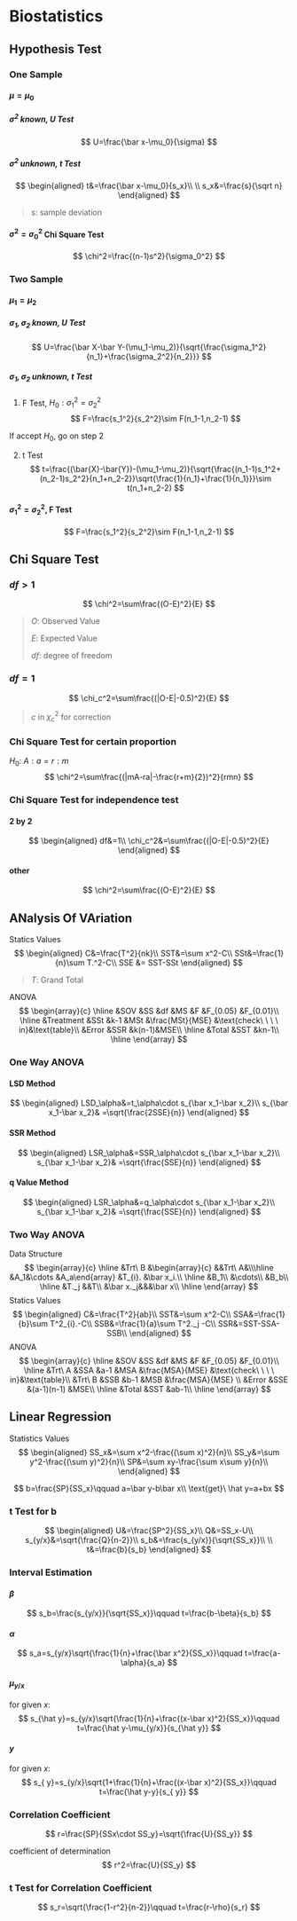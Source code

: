 # Biostatistics

## Hypothesis Test

### One Sample

#### $\mu=\mu_0$

##### $\sigma^2$ known, U Test

$$
U=\frac{\bar x-\mu_0}{\sigma}
$$

##### $\sigma^2$ unknown, t Test

$$
\begin{aligned}
t&=\frac{\bar x-\mu_0}{s_x}\\
\\
s_x&=\frac{s}{\sqrt n}
\end{aligned}
$$

> $s$: sample deviation

#### $\sigma^2=\sigma_0^2$ Chi Square Test

$$
\chi^2=\frac{(n-1)s^2}{\sigma_0^2}
$$

### Two Sample

#### $\mu_1=\mu_2$

##### $\sigma_1,\sigma_2$ known, U Test

$$
U=\frac{\bar X-\bar Y-(\mu_1-\mu_2)}{\sqrt{\frac{\sigma_1^2}{n_1}+\frac{\sigma_2^2}{n_2}}}
$$

##### $\sigma_1,\sigma_2$ unknown, t Test

1. F Test, $H_0: \sigma_1^2=\sigma_2^2$
   $$
   F=\frac{s_1^2}{s_2^2}\sim F(n_1-1,n_2-1)
   $$

If accept $H_0$, go on step 2

2. t Test
   $$
   t=\frac{(\bar{X}-\bar{Y})-(\mu_1-\mu_2)}{\sqrt{\frac{(n_1-1)s_1^2+(n_2-1)s_2^2}{n_1+n_2-2}}\sqrt{\frac{1}{n_1}+\frac{1}{n_1}}}\sim t(n_1+n_2-2)
   $$
   

#### $\sigma_1^2=\sigma_2^2$, F Test

$$
F=\frac{s_1^2}{s_2^2}\sim F(n_1-1,n_2-1)
$$

## Chi Square Test

### $df>1$

$$
\chi^2=\sum\frac{(O-E)^2}{E}
$$

> $O$: Observed Value
>
> $E$: Expected Value
>
> $df$: degree of freedom

### $df =1$

$$
\chi_c^2=\sum\frac{(|O-E|-0.5)^2}{E}
$$

> $c$ in $\chi_c^2$ for correction

### Chi Square Test for certain proportion

$H_0:\ A:a=r:m$
$$
\chi^2=\sum\frac{(|mA-ra|-\frac{r+m}{2})^2}{rmn}
$$

### Chi Square Test for independence test

#### 2 by 2

$$
\begin{aligned}
df&=1\\
\chi_c^2&=\sum\frac{(|O-E|-0.5)^2}{E}
\end{aligned}
$$

#### other

$$
\chi^2=\sum\frac{(O-E)^2}{E}
$$

## ANalysis Of VAriation

Statics Values
$$
\begin{aligned}
C&=\frac{T^2}{nk}\\
SST&=\sum x^2-C\\
SSt&=\frac{1}{n}\sum T.^2-C\\
SSE &= SST-SSt
\end{aligned}
$$

> $T$: Grand Total

ANOVA
$$
\begin{array}{c}
\hline
&SOV &SS &df &MS &F &F_{0.05} &F_{0.01}\\
\hline
&Treatment &SSt &k-1 &MSt  &\frac{MSt}{MSE} &\text{check\ \ \ \ in}&\text{table}\\
&Error &SSR &k(n-1)&MSE\\
\hline
&Total &SST &kn-1\\
\hline
\end{array}
$$

### One Way ANOVA

#### LSD Method

$$
\begin{aligned}
LSD_\alpha&=t_\alpha\cdot s_{\bar x_1-\bar x_2}\\
s_{\bar x_1-\bar x_2}& =\sqrt{\frac{2SSE}{n}}
\end{aligned}
$$

#### SSR Method

$$
\begin{aligned}
LSR_\alpha&=SSR_\alpha\cdot s_{\bar x_1-\bar x_2}\\
s_{\bar x_1-\bar x_2}& =\sqrt{\frac{SSE}{n}}
\end{aligned}
$$

#### q Value Method

$$
\begin{aligned}
LSR_\alpha&=q_\alpha\cdot s_{\bar x_1-\bar x_2}\\
s_{\bar x_1-\bar x_2}& =\sqrt{\frac{SSE}{n}}
\end{aligned}
$$

### Two Way ANOVA

Data Structure
$$
\begin{array}{c}
\hline
&Trt\ B &\begin{array}{c} &&Trt\ A&\\\hline &A_1&\cdots &A_a\end{array} &T_{i}. &\bar x_i.\\
\hline
&B_1\\
&\cdots\\
&B_b\\
\hline
&T._j &&T\\
&\bar x._j&&&\bar x\\
\hline
\end{array}
$$
Statics Values
$$
\begin{aligned}
C&=\frac{T^2}{ab}\\
SST&=\sum x^2-C\\
SSA&=\frac{1}{b}\sum T^2_{i}.-C\\
SSB&=\frac{1}{a}\sum T^2._j -C\\
SSR&=SST-SSA-SSB\\
\end{aligned}
$$
ANOVA
$$
\begin{array}{c}
\hline
&SOV &SS &df &MS &F &F_{0.05} &F_{0.01}\\
\hline
&Trt\ A &SSA &a-1 &MSA  &\frac{MSA}{MSE} &\text{check\ \ \ \ in}&\text{table}\\
&Trt\ B &SSB &b-1 &MSB  &\frac{MSA}{MSE} \\
&Error &SSE &(a-1)(n-1) &MSE\\
\hline
&Total &SST &ab-1\\
\hline
\end{array}
$$

## Linear Regression

Statistics Values
$$
\begin{aligned}
SS_x&=\sum x^2-\frac{(\sum x)^2}{n}\\
SS_y&=\sum y^2-\frac{(\sum y)^2}{n}\\
SP&=\sum xy-\frac{\sum x\sum y}{n}\\
\end{aligned}
$$

$$
b=\frac{SP}{SS_x}\qquad a=\bar y-b\bar x\\
\text{get}\ \hat y=a+bx
$$

### t Test for b

$$
\begin{aligned}
U&=\frac{SP^2}{SS_x}\\
Q&=SS_x-U\\
s_{y/x}&=\sqrt{\frac{Q}{n-2}}\\
s_b&=\frac{s_{y/x}}{\sqrt{SS_x}}\\
\\
t&=\frac{b}{s_b}
\end{aligned}
$$

### Interval Estimation

#### $\beta$

$$
s_b=\frac{s_{y/x}}{\sqrt{SS_x}}\qquad t=\frac{b-\beta}{s_b}
$$

#### $\alpha$

$$
s_a=s_{y/x}\sqrt{\frac{1}{n}+\frac{\bar x^2}{SS_x}}\qquad t=\frac{a-\alpha}{s_a}
$$

#### $\mu_{y/x}$

for given $x$:
$$
s_{\hat y}=s_{y/x}\sqrt{\frac{1}{n}+\frac{(x-\bar x)^2}{SS_x}}\qquad t=\frac{\hat y-\mu_{y/x}}{s_{\hat y}}
$$

#### $y$

for given $x$:
$$
s_{ y}=s_{y/x}\sqrt{1+\frac{1}{n}+\frac{(x-\bar x)^2}{SS_x}}\qquad t=\frac{\hat y-y}{s_{ y}}
$$

### Correlation Coefficient

$$
r=\frac{SP}{SSx\cdot SS_y}=\sqrt{\frac{U}{SS_y}}
$$

coefficient of determination
$$
r^2=\frac{U}{SS_y}
$$

### t Test for Correlation Coefficient

$$
s_r=\sqrt{\frac{1-r^2}{n-2}}\qquad t=\frac{r-\rho}{s_r}
$$
